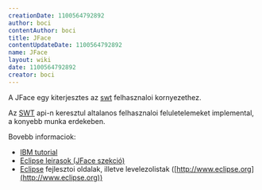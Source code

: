 ```yaml
---
creationDate: 1100564792892 
author: boci 
contentAuthor: boci 
title: JFace 
contentUpdateDate: 1100564792892 
name: JFace 
layout: wiki 
date: 1100564792892 
creator: boci 
---
```

A JFace egy kiterjesztes az [swt](swt.html) felhasznaloi kornyezethez.

Az [SWT](swt.html) api-n keresztul altalanos felhasznaloi feluletelemeket implemental, a konyebb munka erdekeben.

Bovebb informaciok:

*   [IBM tutorial](http://www-106.ibm.com/developerworks/java/library/os-ecgui1/)
*   [Eclipse leirasok (JFace szekció)](http://www.eclipse.org/articles/index.html)
*   [Eclipse](Eclipse.html) fejlesztoi oldalak, illetve levelezolistak ([http://www.eclipse.org](http://www.eclipse.org))
